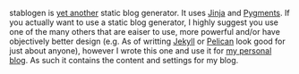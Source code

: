 stablogen is [yet another](https://en.wikipedia.org/wiki/Yet_another) static
blog generator. It uses [Jinja](http://jinja.pocoo.org/) and
[Pygments](http://pygments.org/). If you actually want to use a static blog
generator, I highly suggest you use one of the many others that
are eaiser to use, more powerful and/or have objectively better design (e.g.
As of writting [Jekyll](https://jekyllrb.com) or
[Pelican](http://blog.getpelican.com/) look good for just about anyone),
however I wrote this one and use it for
[my personal blog](https://fred.hornsey.us). As such it contains the content
and settings for my blog.

